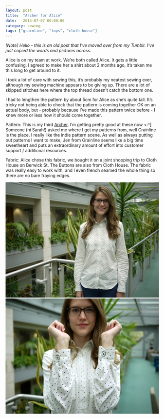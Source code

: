 ```yaml
---
layout: post
title:  "Archer for Alice"
date:   2014-07-07 00:00:00
category: sewing
tags: ["grainline", "tops", "cloth house"]
---
```

_[Note] Hello - this is an old post that I've moved over from my Tumblr. I've just copied the words and pictures across._

Alice is on my team at work. We’re both called Alice. It gets a little confusing. I agreed to make her a shirt about 2 months ago, it’s taken me this long to get around to it.

I took a lot of care with sewing this, it’s probably my neatest sewing ever, although my sewing machine appears to be giving up. There are a lot of skipped stitches here where the top thread doesn’t catch the bottom one.

I had to lengthen the pattern by about 5cm for Alice as she’s quite tall. It’s tricky not being able to check that the pattern is coming together OK on an actual body, but - probably because I’ve made this pattern twice before - I knew more or less how it should come together.

Pattern: This is my third [Archer](https://grainlinestudio.com/shop/women/archer-button-up-shirt-paper/). I’m getting pretty good at these now <:^] Someone (hi Sarah!) asked me where I get my patterns from, well Grainline is the place. I really like the indie pattern scene. As well as always putting out patterns I want to make, Jen from Grainline seems like a big time sweetheart and puts an extraordinary amount of effort into customer support / additional resources.

Fabric: Alice chose this fabric, we bought it on a joint shopping trip to Cloth House on Berwick St. The Buttons are also from Cloth House. The fabric was really easy to work with, and I even french seamed the whole thing so there are no bare fraying edges.

![Alice in her Archer](/assets/img/sewing/alice.1.jpg)
![Alice in her Archer 2](/assets/img/sewing/alice.2.jpg)
